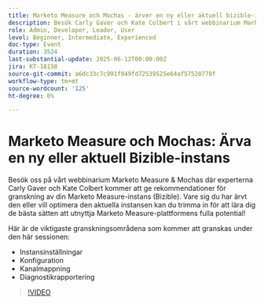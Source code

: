 ```yaml
---
title: Marketo Measure och Mochas - ärver en ny eller aktuell bizible-instans
description: Besök Carly Gaver och Kate Colbert i vårt webbinarium Marketo Measure & Mochas och lär dig de bästa sätten att granska och optimera instansinställningar, konfigurationer, kanaler och rapporter för Marketo Measure (Bizible).
role: Admin, Developer, Leader, User
level: Beginner, Intermediate, Experienced
doc-type: Event
duration: 3524
last-substantial-update: 2025-06-12T00:00:00Z
jira: KT-18158
source-git-commit: a6dc33c7c991f949fd72539525e64af57520778f
workflow-type: tm+mt
source-wordcount: '125'
ht-degree: 0%

---
```



# Marketo Measure och Mochas: Ärva en ny eller aktuell Bizible-instans

Besök oss på vårt webbinarium Marketo Measure &amp; Mochas där experterna Carly Gaver och Kate Colbert kommer att ge rekommendationer för granskning av din Marketo Measure-instans (Bizible). Vare sig du har ärvt den eller vill optimera den aktuella instansen kan du trimma in för att lära dig de bästa sätten att utnyttja Marketo Measure-plattformens fulla potential!

Här är de viktigaste granskningsområdena som kommer att granskas under den här sessionen:

- Instansinställningar
- Konfiguration
- Kanalmappning
- Diagnostikrapportering

>[!VIDEO](https://video.tv.adobe.com/v/3459038/?learn=on&enablevpops)
